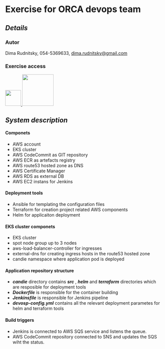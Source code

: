 # Exercise for ORCA devops team

## _Details_
### Autor
Dima Rudnitsky, 054-5369633, dima.rudnitsky@gmail.com

### Exercise access
<a href="https://jenkins.orcandies.click"><img src="https://encrypted-tbn0.gstatic.com/images?q=tbn:ANd9GcSWJNT1NtMjtt5N9oSeipgp28BhHyYn51nh9agFJ9Fbnk3tYyR4JWJD&usqp=CAU" width=50/> </a><a href="https://candie.orcandies.click"><img src="https://media-exp1.licdn.com/dms/image/C4D12AQGugns9WxnkDA/article-cover_image-shrink_600_2000/0/1618692075073?e=1661385600&v=beta&t=g_wvotb8mXQtULE1IslJRE1LqOfzKPHS8y0BfDEguio" width="100"/></a>


## _System description_

#### Componets
- AWS account
- EKS cluster
- AWS CodeCommit as GIT repository
- AWS ECR as artefacts registry
- AWS route53 hosted zone as DNS
- AWS Certificate Manager
- AWS RDS as external DB
- AWS EC2 instans for Jenkins

#### Deployment tools
- Ansible for templating the configuration files
- Terraform for creation project related AWS components
- Helm for applicaiton deployment

#### EKS cluster componets
- EKS cluster
- spot node group up to 3 nodes
- aws-load-balancer-controller for ingresses
- external-dns for creating ingress hosts in the route53 hosted zone
- candie namespace where application pod is deployed

#### Application repository structure
- _**candie**_ directory contains _**src**_ , _**helm**_ and _**terraform**_ directories which are resposible for deployment tools
- _**Dockerfile**_ is responsible for the container building
- _**Jenkinsfile**_ is responsible for Jenkins pipeline
- _**devosp-config.yml**_ contains all the relevant deployment parametes for helm and terraform tools

#### Build triggers
- Jenkins is connected to AWS SQS service and listens the queue.  
- AWS CodeCommit repository connected to SNS and updates the SQS wiht the status.

